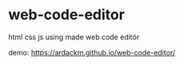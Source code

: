 # web-code-editor
html css js using made web code editör

demo: https://ardackm.github.io/web-code-editor/
